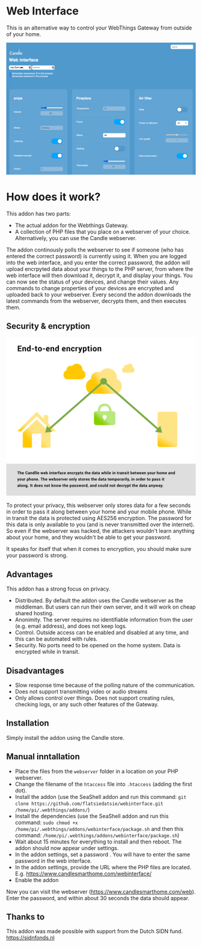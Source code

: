 # Web Interface
This is an alternative way to control your WebThings Gateway from outside of your home.

![webinterface_screenshot](https://github.com/createcandle/webinterface/blob/main/webinterface_screenshot.png?raw=true)


# How does it work?

This addon has two parts:
- The actual addon for the Webthings Gateway.
- A collection of PHP files that you place on a webserver of your choice. Alternatively, you can use the Candle webserver.

The addon continously polls the webserver to see if someone (who has entered the correct password) is currently using it.
When you are logged into the web interface, and you enter the correct password, the addon will upload encrpyted data about your things to the PHP server, from where the web interface will then download it, decrypt it, and display your things.
You can now see the status of your devices, and change their values. 
Any commands to change properties of your devices are encrypted and uploaded back to your webserver. Every second the addon downloads the latest commands from the webserver, decrypts them, and then executes them.

## Security & encryption


![webinterface_screenshot](https://github.com/createcandle/webinterface/blob/main/webinterface_encryption.png?raw=true)

To protect your privacy, this webserver only stores data for a few seconds in order to pass it along between your home and your mobile phone. While in transit the data is protected using AES256 encryption. The password for this data is only available to you (and is never transmitted over the internet). So even if the webserver was hacked, the attackers wouldn't learn anything about your home, and they wouldn't be able to get your password.

It speaks for itself that when it comes to encryption, you should make sure your password is strong.

## Advantages

This addon has a strong focus on privacy.
- Distributed. By default the addon uses the Candle webserver as the middleman. But users can run their own server, and it will work on cheap shared hosting.
- Anonimity. The server requires no identifiable information from the user (e.g. email address), and does not keep logs.
- Control. Outside access can be enabled and disabled at any time, and this can be automated with rules.
- Security. No ports need to be opened on the home system. Data is encrypted while in transit.

## Disadvantages

- Slow response time because of the polling nature of the communication.
- Does not support transmitting video or audio streams
- Only allows control over things. Does not support creating rules, checking logs, or any such other features of the Gateway. 


## Installation

Simply install the addon using the Candle store.


## Manual inntallation

- Place the files from the `webserver` folder in a location on your PHP webserver.
- Change the filename of the `htaccess` file into `.htaccess` (adding the first dot).
- Install the addon (use the SeaShell addon and run this command: `git clone https://github.com/flatsiedatsie/webinterface.git /home/pi/.webthings/addons/`)
- Install the dependencies (use the SeaShell addon and run this command: `sudo chmod +x /home/pi/.webthings/addons/webinterface/package.sh` and then this command: `/home/pi/.webthings/addons/webinterface/package.sh`)
- Wait about 15 minutes for everything to install and then reboot. The addon should now appear under settings.
- In the addon settings, set a password . You will have to enter the same password in the web interface.
- In the addon settings, provide the URL where the PHP files are located. E.g. https://www.candlesmarthome.com/webinterface/
- Enable the addon

Now you can visit the webserver (https://www.candlesmarthome.com/web). Enter the password, and within about 30 seconds the data should appear.


## Thanks to

This addon was made possible with support from the Dutch SIDN fund.
https://sidnfonds.nl
